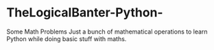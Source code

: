 # TheLogicalBanter-Python-
Some Math Problems
Just a bunch of mathematical operations to learn Python while doing basic stuff with maths.
